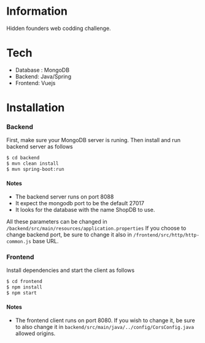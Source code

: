 # Information
Hidden founders web codding challenge.

# Tech
* Database : MongoDB
* Backend: Java/Spring
* Frontend: Vuejs

# Installation
### Backend
First, make sure your MongoDB server is runing.
Then install and run backend server as follows

```sh
$ cd backend
$ mvn clean install
$ mvn spring-boot:run
```
#### Notes
* The backend server runs on port 8088
* It expect the mongodb port to be the default 27017
* It looks for the database with the name ShopDB to use.

All these parameters can be changed in `/backend/src/main/resources/application.properties`
If you choose to change backend port, be sure to change it also in `/frontend/src/http/http-common.js` base URL.
### Frontend
Install dependencies and start the client as follows
```sh
$ cd frontend
$ npm install
$ npm start
```
#### Notes
* The frontend client runs on port 8080. If you wish to change it, be sure to also change it in `backend/src/main/java/../config/CorsConfig.java` allowed origins.



